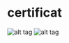 # certificat
![alt tag](https://code.org/api/hour/certificate/_1_9a2c42e6c6bc82acd60c094d30b9b464.jpg)
![alt tag](https://code.org/api/hour/certificate/_1_6d2e88d6d4d0071d3b065431c379799a.jpg)
